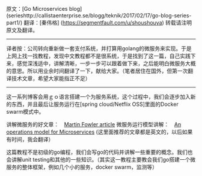 原文：[Go Microservices blog] (serieshttp://callistaenterprise.se/blogg/teknik/2017/02/17/go-blog-series-part1/)
翻译：[秦伟格] (https://segmentfault.com/u/shoushouya)
转载请注明原文及翻译。

----

译者按：公司转向重新做一套支付系统，并打算用golang的微服务来实现。于是上网上找一找教程，发现中文教程都不是很系统，于是找到了这一篇，自己实践下来，感觉深浅适中，讲解清晰，一步一步可以跟着做下来，之后能明白微服务大概的意思。所以用业余时间翻译了一下，献给大家。（笔者居住在国外，但第一次翻译技术文章，希望大家能指正不足）

-----

这一系列博客会用ｇｏ语言搭建一个为服务系统，这个过程中，我们会逐步加入新的东西，并且最后让服务运行在[spring cloud/Netflix OSS]里面的Docker swarm模式中。

讲解微服务的好文章：　[Martin Fowler article](https://martinfowler.com/articles/microservices.html)
微服务运行模型讲解：　[An operations model for Microservices](http://callistaenterprise.se/blogg/teknik/2015/03/25/an-operations-model-for-microservices/)
(这里面推荐的文章都是英文的，以后如果有时间，我会翻译）

这篇教程不是初级的go编程，我们会写go的代码并讲解一些重要的概念。我们也会讲解unit testing和其他的一些知识。（其实这一教程主要教会我们go搭建一个微服务的整体框架，例如几个小的服务，docker swarm，监测等）

